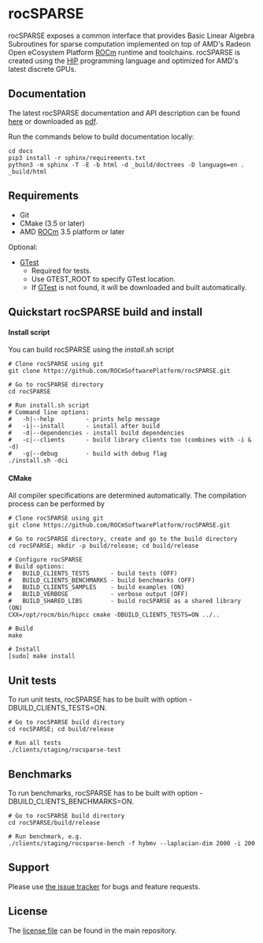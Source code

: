 # rocSPARSE

rocSPARSE exposes a common interface that provides Basic Linear Algebra Subroutines for sparse computation implemented on top of AMD's Radeon Open eCosystem Platform [ROCm][] runtime and toolchains. rocSPARSE is created using the [HIP][] programming language and optimized for AMD's latest discrete GPUs.

## Documentation

The latest rocSPARSE documentation and API description can be found [here][] or downloaded as [pdf][].

Run the commands below to build documentation locally:

```
cd docs
pip3 install -r sphinx/requirements.txt
python3 -m sphinx -T -E -b html -d _build/doctrees -D language=en . _build/html
```

## Requirements

* Git
* CMake (3.5 or later)
* AMD [ROCm] 3.5 platform or later

Optional:
* [GTest][]
  * Required for tests.
  * Use GTEST_ROOT to specify GTest location.
  * If [GTest][] is not found, it will be downloaded and built automatically.

## Quickstart rocSPARSE build and install

#### Install script

You can build rocSPARSE using the *install.sh* script
```
# Clone rocSPARSE using git
git clone https://github.com/ROCmSoftwarePlatform/rocSPARSE.git

# Go to rocSPARSE directory
cd rocSPARSE

# Run install.sh script
# Command line options:
#   -h|--help         - prints help message
#   -i|--install      - install after build
#   -d|--dependencies - install build dependencies
#   -c|--clients      - build library clients too (combines with -i & -d)
#   -g|--debug        - build with debug flag
./install.sh -dci
```

#### CMake

All compiler specifications are determined automatically. The compilation process can be performed by
```
# Clone rocSPARSE using git
git clone https://github.com/ROCmSoftwarePlatform/rocSPARSE.git

# Go to rocSPARSE directory, create and go to the build directory
cd rocSPARSE; mkdir -p build/release; cd build/release

# Configure rocSPARSE
# Build options:
#   BUILD_CLIENTS_TESTS      - build tests (OFF)
#   BUILD_CLIENTS_BENCHMARKS - build benchmarks (OFF)
#   BUILD_CLIENTS_SAMPLES    - build examples (ON)
#   BUILD_VERBOSE            - verbose output (OFF)
#   BUILD_SHARED_LIBS        - build rocSPARSE as a shared library (ON)
CXX=/opt/rocm/bin/hipcc cmake -DBUILD_CLIENTS_TESTS=ON ../..

# Build
make

# Install
[sudo] make install
```

## Unit tests

To run unit tests, rocSPARSE has to be built with option -DBUILD_CLIENTS_TESTS=ON.
```
# Go to rocSPARSE build directory
cd rocSPARSE; cd build/release

# Run all tests
./clients/staging/rocsparse-test
```

## Benchmarks

To run benchmarks, rocSPARSE has to be built with option -DBUILD_CLIENTS_BENCHMARKS=ON.
```
# Go to rocSPARSE build directory
cd rocSPARSE/build/release

# Run benchmark, e.g.
./clients/staging/rocsparse-bench -f hybmv --laplacian-dim 2000 -i 200
```

## Support

Please use [the issue tracker][] for bugs and feature requests.

## License

The [license file][] can be found in the main repository.

[ROCm]: https://github.com/RadeonOpenCompute/ROCm
[HIP]: https://github.com/GPUOpen-ProfessionalCompute-Tools/HIP/
[GTest]: https://github.com/google/googletest
[the issue tracker]: https://github.com/ROCmSoftwarePlatform/rocSPARSE/issues
[license file]: https://github.com/ROCmSoftwarePlatform/rocSPARSE
[here]: https://rocsparse.readthedocs.io
[pdf]: https://rocsparse.readthedocs.io/_/downloads/en/master/pdf/
